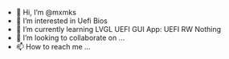 - 👋 Hi, I’m @mxmks
- 👀 I’m interested in Uefi Bios
- 🌱 I’m currently learning LVGL UEFI GUI App: UEFI RW Nothing
- 💞️ I’m looking to collaborate on ...
- 📫 How to reach me ...

<!---
mxmks/mxmks is a ✨ special ✨ repository because its `README.md` (this file) appears on your GitHub profile.
You can click the Preview link to take a look at your changes.
--->
